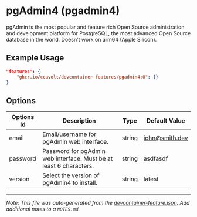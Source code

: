 # pgAdmin4 (pgadmin4)

pgAdmin is the most popular and feature rich Open Source administration and development platform for PostgreSQL, the most advanced Open Source database in the world. Doesn't work on arm64 (Apple Silicon).

## Example Usage

```json
"features": {
    "ghcr.io/ccavolt/devcontainer-features/pgadmin4:0": {}
}
```

## Options

| Options Id | Description                                                        | Type   | Default Value    |
| ---------- | ------------------------------------------------------------------ | ------ | ---------------- |
| email      | Email/username for pgAdmin web interface.                          | string | <john@smith.dev> |
| password   | Password for pgAdmin web interface. Must be at least 6 characters. | string | asdfasdf         |
| version    | Select the version of pgAdmin4 to install.                         | string | latest           |

---

_Note: This file was auto-generated from the [devcontainer-feature.json](https://github.com/ccavolt/devcontainer-features/blob/main/src/pgadmin4/devcontainer-feature.json). Add additional notes to a `NOTES.md`._
